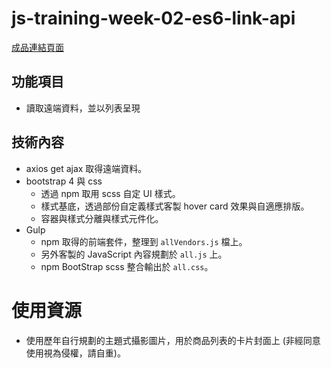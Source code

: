 # js-training-week-02-es6-link-api
[成品連結頁面](https://gmwu185.github.io/js-training-week-02-jsajax/)
## 功能項目
- 讀取遠端資料，並以列表呈現
## 技術內容
- axios get ajax 取得遠端資料。
- bootstrap 4 與 css
  - 透過 npm 取用 scss 自定 UI 樣式。
  - 樣式基底，透過部份自定義樣式客製 hover card 效果與自適應排版。
  - 容器與樣式分離與樣式元件化。
- Gulp 
  - npm 取得的前端套件，整理到 `allVendors.js` 檔上。
  - 另外客製的 JavaScript 內容規劃於 `all.js` 上。
  - npm BootStrap scss 整合輸出於 `all.css`。

# 使用資源
- 使用歷年自行規劃的主題式攝影圖片，用於商品列表的卡片封面上 (非經同意使用視為侵權，請自重)。
